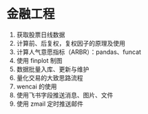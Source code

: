 # 金融工程

001. 获取股票日线数据
002. 计算前、后复权，复权因子的原理及使用
003. 计算人气意愿指标（ARBR）：pandas、funcat
004. 使用 finplot 制图
005. 数据批量入库、更新与维护
006. 量化交易的大致思路流程
007. wencai 的使用
008. 使用飞书字段推送消息、图片、文件
009. 使用 zmail 定时推送邮件
